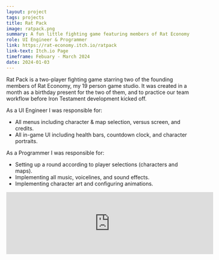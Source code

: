 ```yaml
---
layout: project
tags: projects
title: Rat Pack
image: ratpack.png
summary: A fun little fighting game featuring members of Rat Economy
role: UI Engineer & Programmer
link: https://rat-economy.itch.io/ratpack
link-text: Itch.io Page
timeframe: Febuary - March 2024
date: 2024-01-03
---
```

<div class = "textspace mt-8">
<p class = ""> Rat Pack is a two-player fighting game starring two of the founding members of Rat Economy, my 19 person game studio. It was created in a month as a birthday present for the two of them, and to practice our team workflow before Iron Testament development kicked off.</p>
</div>

<div class = "textspace-no-margin my-8">
<p>As a <span class = "highlight">UI Engineer</span> I was responsible for:</p>
<ul class = "list-disc ml-4">
    <li>All menus including character & map selection, versus screen, and credits.</li>
    <li>All in-game UI including health bars, countdown clock, and character portraits.</li>
</ul>
</div>

<div class = "textspace-no-margin my-8">
<p>As a <span class = "highlight">Programmer</span> I was responsible for:</p>
<ul class = "list-disc ml-4">
    <li>Setting up a round according to player selections (characters and maps).</li>
    <li>Implementing all music, voicelines, and sound effects.</li>
    <li>Implementing character art and configuring animations.</li>
</ul>
</div>

<iframe frameborder="0" src="https://itch.io/embed/2572842?border_width=0&amp;bg_color=371c18&amp;fg_color=82d6ab&amp;link_color=82d6ab" width="550" height="165" class = "rounded-2xl border border-gray-400 border-2"><a href="https://rat-economy.itch.io/ratpack">RatPack by Rat Economy</a></iframe>